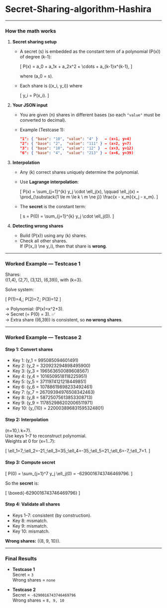 # Secret-Sharing-algorithm-Hashira

---

### How the math works

1. **Secret sharing setup**

   * A secret \(s\) is embedded as the constant term of a polynomial \(P(x)\) of degree \(k-1\):

     \[
     P(x) = a_0 + a_1x + a_2x^2 + \cdots + a_{k-1}x^{k-1},
     \]

     where \(a_0 = s\).

   * Each share is \((x_i, y_i)\) where

     \[
     y_i = P(x_i).
     \]

2. **Your JSON input**

   * You are given \(n\) shares in different bases (so each `"value"` must be converted to decimal).
   * Example (Testcase 1):

     ```json
     "1": { "base": "10", "value": "4" }   → (x=1, y=4)
     "2": { "base": "2",  "value": "111" } → (x=2, y=7)
     "3": { "base": "10", "value": "12" }  → (x=3, y=12)
     "6": { "base": "4",  "value": "213" } → (x=6, y=39)
     ```

3. **Interpolation**

   * Any \(k\) correct shares uniquely determine the polynomial.
   * Use **Lagrange interpolation**:

     \[
     P(x) = \sum_{j=1}^{k} y_j \cdot \ell_j(x),
     \qquad
     \ell_j(x) = \prod_{\substack{1 \le m \le k \\ m \ne j}} \frac{x - x_m}{x_j - x_m}.
     \]

   * The **secret** is the constant term:

     \[
     s = P(0) = \sum_{j=1}^{k} y_j \cdot \ell_j(0).
     \]

4. **Detecting wrong shares**

   * Build \(P(x)\) using any \(k\) shares.
   * Check all other shares.  
     If \(P(x_i) \ne y_i\), then that share is **wrong**.

---

### Worked Example — Testcase 1

Shares:  
\((1,4), (2,7), (3,12), (6,39)\), with \(k=3\).

Solve system:

\[
P(1)=4,\; P(2)=7,\; P(3)=12
\]

→ Polynomial: \(P(x)=x^2+3\).  
→ Secret \(= P(0) = 3\). ✅  
→ Extra share \((6,39)\) is consistent, so **no wrong shares**.

---

### Worked Example — Testcase 2

#### Step 1: Convert shares

- Key 1: \(y_1 = 995085094601491\)  
- Key 2: \(y_2 = 320923294898495900\)  
- Key 3: \(y_3 = 196563650089608567\)  
- Key 4: \(y_4 = 1016509518118225951\)  
- Key 5: \(y_5 = 3711974121218449851\)  
- Key 6: \(y_6 = 10788619898233492461\)  
- Key 7: \(y_7 = 26709394976508342463\)  
- Key 8: \(y_8 = 58725075613853308713\)  
- Key 9: \(y_9 = 117852986202006511971\)  
- Key 10: \(y_{10} = 220003896831595324801\)

#### Step 2: Interpolation

\(n=10,\ k=7\).  
Use keys 1–7 to reconstruct polynomial.  
Weights at 0 for \(x=1..7\):

\[
\ell_1=7,\;\ell_2=-21,\;\ell_3=35,\;\ell_4=-35,\;\ell_5=21,\;\ell_6=-7,\;\ell_7=1.
\]

#### Step 3: Compute secret

\[
P(0) = \sum_{j=1}^7 y_j \ell_j(0) = -6290016743746469796.
\]

So the **secret** is:

\[
\boxed{-6290016743746469796}
\]

#### Step 4: Validate all shares

- Keys 1–7: consistent (by construction).  
- Key 8: mismatch.  
- Key 9: mismatch.  
- Key 10: mismatch.  

**Wrong shares:** \(\{8, 9, 10\}\).

---

### Final Results

- **Testcase 1**  
  Secret = `3`  
  Wrong shares = `none`

- **Testcase 2**  
  Secret = `-6290016743746469796`  
  Wrong shares = `8, 9, 10`
